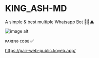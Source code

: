 # KING_ASH-MD
A simple &amp; best multiple Whatsapp Bot 👨‍💻⚠️





![image alt](https://github.com/Dinuwamin/KING_ASH-MD/blob/c899a6a602a003323fc4f337210d4a2340cf3339/20241101_085031.png)





ᴘᴀʀɪɴɢ ᴄᴏᴅᴇ ✅

https://pair-web-public.koyeb.app/
